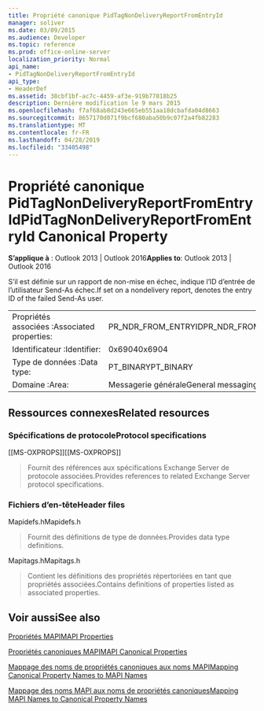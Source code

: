 ```yaml
---
title: Propriété canonique PidTagNonDeliveryReportFromEntryId
manager: soliver
ms.date: 03/09/2015
ms.audience: Developer
ms.topic: reference
ms.prod: office-online-server
localization_priority: Normal
api_name:
- PidTagNonDeliveryReportFromEntryId
api_type:
- HeaderDef
ms.assetid: 38cbf1bf-ac7c-4459-af3e-919b77818b25
description: Dernière modification le 9 mars 2015
ms.openlocfilehash: f7af68ab8d243e665eb551aa18dcbafda04d8663
ms.sourcegitcommit: 8657170d071f9bcf680aba50b9c07f2a4fb82283
ms.translationtype: MT
ms.contentlocale: fr-FR
ms.lasthandoff: 04/28/2019
ms.locfileid: "33405498"
---
```

# <a name="pidtagnondeliveryreportfromentryid-canonical-property"></a><span data-ttu-id="e81e5-103">Propriété canonique PidTagNonDeliveryReportFromEntryId</span><span class="sxs-lookup"><span data-stu-id="e81e5-103">PidTagNonDeliveryReportFromEntryId Canonical Property</span></span>

  
  
<span data-ttu-id="e81e5-104">**S’applique à** : Outlook 2013 | Outlook 2016</span><span class="sxs-lookup"><span data-stu-id="e81e5-104">**Applies to**: Outlook 2013 | Outlook 2016</span></span> 
  
<span data-ttu-id="e81e5-105">S’il est définie sur un rapport de non-mise en échec, indique l’ID d’entrée de l’utilisateur Send-As échec.</span><span class="sxs-lookup"><span data-stu-id="e81e5-105">If set on a nondelivery report, denotes the entry ID of the failed Send-As user.</span></span>
  
|||
|:-----|:-----|
|<span data-ttu-id="e81e5-106">Propriétés associées :</span><span class="sxs-lookup"><span data-stu-id="e81e5-106">Associated properties:</span></span>  <br/> |<span data-ttu-id="e81e5-107">PR_NDR_FROM_ENTRYID</span><span class="sxs-lookup"><span data-stu-id="e81e5-107">PR_NDR_FROM_ENTRYID</span></span>  <br/> |
|<span data-ttu-id="e81e5-108">Identificateur :</span><span class="sxs-lookup"><span data-stu-id="e81e5-108">Identifier:</span></span>  <br/> |<span data-ttu-id="e81e5-109">0x6904</span><span class="sxs-lookup"><span data-stu-id="e81e5-109">0x6904</span></span>  <br/> |
|<span data-ttu-id="e81e5-110">Type de données :</span><span class="sxs-lookup"><span data-stu-id="e81e5-110">Data type:</span></span>  <br/> |<span data-ttu-id="e81e5-111">PT_BINARY</span><span class="sxs-lookup"><span data-stu-id="e81e5-111">PT_BINARY</span></span>  <br/> |
|<span data-ttu-id="e81e5-112">Domaine :</span><span class="sxs-lookup"><span data-stu-id="e81e5-112">Area:</span></span>  <br/> |<span data-ttu-id="e81e5-113">Messagerie générale</span><span class="sxs-lookup"><span data-stu-id="e81e5-113">General messaging</span></span>  <br/> |
   
## <a name="related-resources"></a><span data-ttu-id="e81e5-114">Ressources connexes</span><span class="sxs-lookup"><span data-stu-id="e81e5-114">Related resources</span></span>

### <a name="protocol-specifications"></a><span data-ttu-id="e81e5-115">Spécifications de protocole</span><span class="sxs-lookup"><span data-stu-id="e81e5-115">Protocol specifications</span></span>

<span data-ttu-id="e81e5-116">[[MS-OXPROPS]]</span><span class="sxs-lookup"><span data-stu-id="e81e5-116">[[MS-OXPROPS]]</span></span> 
  
> <span data-ttu-id="e81e5-117">Fournit des références aux spécifications Exchange Server de protocole associées.</span><span class="sxs-lookup"><span data-stu-id="e81e5-117">Provides references to related Exchange Server protocol specifications.</span></span>
    
### <a name="header-files"></a><span data-ttu-id="e81e5-118">Fichiers d’en-tête</span><span class="sxs-lookup"><span data-stu-id="e81e5-118">Header files</span></span>

<span data-ttu-id="e81e5-119">Mapidefs.h</span><span class="sxs-lookup"><span data-stu-id="e81e5-119">Mapidefs.h</span></span>
  
> <span data-ttu-id="e81e5-120">Fournit des définitions de type de données.</span><span class="sxs-lookup"><span data-stu-id="e81e5-120">Provides data type definitions.</span></span>
    
<span data-ttu-id="e81e5-121">Mapitags.h</span><span class="sxs-lookup"><span data-stu-id="e81e5-121">Mapitags.h</span></span>
  
> <span data-ttu-id="e81e5-122">Contient les définitions des propriétés répertoriées en tant que propriétés associées.</span><span class="sxs-lookup"><span data-stu-id="e81e5-122">Contains definitions of properties listed as associated properties.</span></span>
    
## <a name="see-also"></a><span data-ttu-id="e81e5-123">Voir aussi</span><span class="sxs-lookup"><span data-stu-id="e81e5-123">See also</span></span>



[<span data-ttu-id="e81e5-124">Propriétés MAPI</span><span class="sxs-lookup"><span data-stu-id="e81e5-124">MAPI Properties</span></span>](mapi-properties.md)
  
[<span data-ttu-id="e81e5-125">Propriétés canoniques MAPI</span><span class="sxs-lookup"><span data-stu-id="e81e5-125">MAPI Canonical Properties</span></span>](mapi-canonical-properties.md)
  
[<span data-ttu-id="e81e5-126">Mappage des noms de propriétés canoniques aux noms MAPI</span><span class="sxs-lookup"><span data-stu-id="e81e5-126">Mapping Canonical Property Names to MAPI Names</span></span>](mapping-canonical-property-names-to-mapi-names.md)
  
[<span data-ttu-id="e81e5-127">Mappage des noms MAPI aux noms de propriétés canoniques</span><span class="sxs-lookup"><span data-stu-id="e81e5-127">Mapping MAPI Names to Canonical Property Names</span></span>](mapping-mapi-names-to-canonical-property-names.md)

